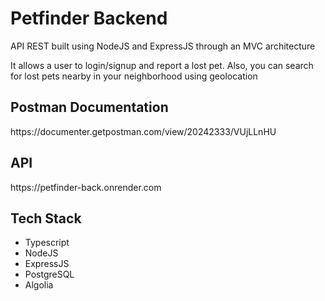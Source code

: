 <h1>Petfinder Backend</h1>
<p>API REST built using NodeJS and ExpressJS through an MVC architecture</p>
<p>It allows a user to login/signup and report a lost pet. Also, you can search for lost pets nearby in your neighborhood using geolocation</p>
<h2>Postman Documentation</h2>
<link>https://documenter.getpostman.com/view/20242333/VUjLLnHU</link>
<h2>API</h2>
<link>https://petfinder-back.onrender.com</link>
<h2>Tech Stack</h2>
<ul>
<li>Typescript</li>
<li>NodeJS</li>
<li>ExpressJS</li>
<li>PostgreSQL</li>
<li>Algolia</li>
</ul>
